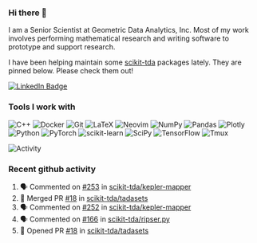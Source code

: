 ### Hi there 👋

I am a Senior Scientist at Geometric Data Analytics, Inc. Most of my work involves
performing mathematical research and writing software to prototype and support
research. 

I have been helping maintain some [scikit-tda](https://docs.scikit-tda.org) packages lately. 
They are pinned below. Please check them out!

<div id="badges">
  <a href="https://www.linkedin.com/in/michael-catanzaro-a8335547">
    <img src="https://img.shields.io/badge/LinkedIn-blue?style=for-the-badge&logo=linkedin&logoColor=white" alt="LinkedIn Badge"/>
  </a>
</div>


### Tools I work with

![C++](https://img.shields.io/badge/c++-%2300599C.svg?style=for-the-badge&logo=c%2B%2B&logoColor=white)
![Docker](https://img.shields.io/badge/Docker-2CA5E0?style=for-the-badge&logo=docker&logoColor=white)
![Git](https://img.shields.io/badge/GIT-E44C30?style=for-the-badge&logo=git&logoColor=white)
![LaTeX](https://img.shields.io/badge/latex-%23008080.svg?style=for-the-badge&logo=latex&logoColor=white)
![Neovim](https://img.shields.io/badge/NeoVim-%2357A143.svg?&style=for-the-badge&logo=neovim&logoColor=white)
![NumPy](https://img.shields.io/badge/numpy-%23013243.svg?style=for-the-badge&logo=numpy&logoColor=white)
![Pandas](https://img.shields.io/badge/pandas-%23150458.svg?style=for-the-badge&logo=pandas&logoColor=white)
![Plotly](https://img.shields.io/badge/Plotly-%233F4F75.svg?style=for-the-badge&logo=plotly&logoColor=white)
![Python](https://img.shields.io/badge/python-3670A0?style=for-the-badge&logo=python&logoColor=ffdd54)
![PyTorch](https://img.shields.io/badge/PyTorch-%23EE4C2C.svg?style=for-the-badge&logo=PyTorch&logoColor=white)
![scikit-learn](https://img.shields.io/badge/scikit--learn-%23F7931E.svg?style=for-the-badge&logo=scikit-learn&logoColor=white)
![SciPy](https://img.shields.io/badge/SciPy-%230C55A5.svg?style=for-the-badge&logo=scipy&logoColor=%white)
![TensorFlow](https://img.shields.io/badge/TensorFlow-%23FF6F00.svg?style=for-the-badge&logo=TensorFlow&logoColor=white)
![Tmux](https://img.shields.io/badge/tmux-1BB91F?style=for-the-badge&logo=tmux&logoColor=white)

![Activity](https://github-readme-activity-graph.vercel.app/graph?username=catanzaromj&theme=github)

### Recent github activity

<!--START_SECTION:activity-->
1. 🗣 Commented on [#253](https://github.com/scikit-tda/kepler-mapper/pull/253#issuecomment-2198220469) in [scikit-tda/kepler-mapper](https://github.com/scikit-tda/kepler-mapper)
2. 🎉 Merged PR [#18](https://github.com/scikit-tda/tadasets/pull/18) in [scikit-tda/tadasets](https://github.com/scikit-tda/tadasets)
3. 🗣 Commented on [#252](https://github.com/scikit-tda/kepler-mapper/issues/252#issuecomment-2190010929) in [scikit-tda/kepler-mapper](https://github.com/scikit-tda/kepler-mapper)
4. 🗣 Commented on [#166](https://github.com/scikit-tda/ripser.py/pull/166#issuecomment-2189882781) in [scikit-tda/ripser.py](https://github.com/scikit-tda/ripser.py)
5. 💪 Opened PR [#18](https://github.com/scikit-tda/tadasets/pull/18) in [scikit-tda/tadasets](https://github.com/scikit-tda/tadasets)
<!--END_SECTION:activity-->
